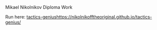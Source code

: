 Mikael Nikolnikov Diploma Work

Run here: [tactics-genius](https://nikolnikofftheoriginal.github.io/tactics-genius/)https://nikolnikofftheoriginal.github.io/tactics-genius/
